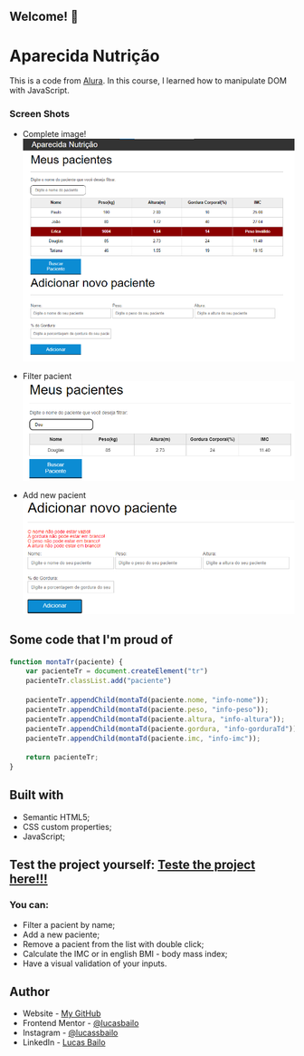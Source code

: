 ## Welcome! 👋

# Aparecida Nutrição

This is a code from [Alura](https://www.alura.com.br). In this course, I learned how to manipulate DOM with JavaScript.

### Screen Shots
- Complete image!
![](./images/print1.png)

- Filter pacient
![](./images/print2.png)

- Add new pacient
![](./images/print3.png)

## Some code that I'm proud of
```js
function montaTr(paciente) {
    var pacienteTr = document.createElement("tr")
    pacienteTr.classList.add("paciente")

    pacienteTr.appendChild(montaTd(paciente.nome, "info-nome"));
    pacienteTr.appendChild(montaTd(paciente.peso, "info-peso"));
    pacienteTr.appendChild(montaTd(paciente.altura, "info-altura"));
    pacienteTr.appendChild(montaTd(paciente.gordura, "info-gorduraTd"));
    pacienteTr.appendChild(montaTd(paciente.imc, "info-imc"));

    return pacienteTr;
}
```

## Built with

- Semantic HTML5;
- CSS custom properties;
- JavaScript;

## Test the project yourself: [Teste the project here!!!](https://grid-testimonials-one.vercel.app/)

### You can:

- Filter a pacient by name;
- Add a new paciente;
- Remove a pacient from the list with double click;
- Calculate the IMC or in english BMI - body mass index;
- Have a visual validation of your inputs.

## Author

- Website - [My GitHub](https://github.com/lucasbailo)
- Frontend Mentor - [@lucasbailo](https://www.frontendmentor.io/profile/lucasbailo)
- Instagram - [@lucassbailo](https://www.instagram.com/lucassbailo/)
- LinkedIn - [Lucas Bailo](https://www.linkedin.com/in/lcsbailo)